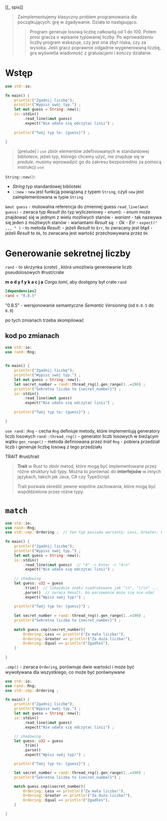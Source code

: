 
[[_ spis]]

> Zaimplementujemy klasyczny problem programowania dla początkujących: grę w zgadywanie. 
 Działa to następująco. 
>> Program generuje losową liczbę całkowitą od 1 do 100.
>> Potem prosi gracza o wpisanie typowanej liczby. 
>> Po wprowadzeniu liczby program wskazuje, czy jest ona zbyt niska, czy za wysoka. 
>> Jeśli gracz poprawnie odgadnie wygenerowaną liczbę, gra wyświetla wiadomość z gratulacjami i kończy działanie.

# Wstęp

```rust
use std::io;  
  
fn main() {  
    println!("Zgadnij liczbę");  
    println!("Wypisz swój typ.") ;  
    let mut guess = String::new();  
    io::stdin()  
        .read_line(&mut guess)  
        .expect("Nie udało się odczytać linii") ;  
  
    println!("Twój typ to: {guess}") ;  
  
}
```

>[prelude] i `use`
> zbiór elementów zdefiniowanych w standardowej bibliotece, 
> jeżeli typ, którego chcemy użyć, nie znajduje się w *predule*, musimy wprowadzić go do zakresu bezpośrednio za pomocą instrukcji `use`

`String::new()`:
- *String* typ standardowej biblioteki
- `::new` - `new` jest funkcją powiązaną z typem `String`, czyli `new` jest zaimplementowana w typie `String`

`&mut guess` - mutowalna referencja do zmiennej guess
`read_line(&mut guess)` - zwraca typ *Result* (to typ wyliczeniowy - *enum*):
	- *enum* może znajdować się w jednym z wielu możliwych stanów
	- *wariant* - tak nazwywa się jeden z możliwych stanów
	- wariantami *Result* są:
		- *Ok*
		- *Err*
	- `expect(" ,,, " )` - to metoda *Result*:
		- jeżeli *Result* to `Err`, to zwracany jest błąd
		- jeżeli *Result* to `Ok`, to zwracana jest wartość przechowywana przez `Ok`


# Generowanie sekretnej liczby

`rand` - to skrzynka (*crate*) , która umożliwia generowanie liczb pseudolosowych #rust/crate


**m o d y f y k a c j a**   *Cargo.toml*, aby dostępny był crate `rand`
```toml
[dependencies]  
rand = "0.8.5"
```
"0.8.5" - wersjonowanie semantyczne *Semantic Versioning* (od `0.8.5` do `0.9`)

po tych zmianach trzeba skompilować

## kod po zmianach
```rust
use std::io;  
use rand::Rng;  
  
  
fn main() {  
    println!("Zgadnij liczbę");  
    println!("Wypisz swój typ.") ;  
    let mut guess = String::new();  
    let secret_number = rand::thread_rng().gen_range(1..=100) ;  
    println!("Sekretna liczba to {secret_number}") ;  
    io::stdin()  
        .read_line(&mut guess)  
        .expect("Nie udało się odczytać linii") ;  
  
    println!("Twój typ to: {guess}") ;  
  
}
```


`use rand::Rng` - cecha `Rng` definiuje metody, które implementują generatory liczb losowych
`rand::thread_rng()` - generator liczb losowych w bieżącym wątku
`gen_range()` - metoda definiowana przez *trait* `Rng` - pobiera przedział liczb i generuje liczbę losową z tego przedziału

TRAIT #rust/trait
> **Trait** w Rust to zbiór metod, które mogą być implementowane przez różne struktury lub typy. 
> Można to porównać do **interfejsów** w innych językach, takich jak Java, C# czy TypeScript. 
> 
> Trait pozwala określić pewne wspólne zachowania, które mogą być współdzielone przez różne typy.



# `match`

```rust
use std::io;  
use rand::Rng;  
use std::cmp::Ordering ;  // ten typ posiada warianty: Less, Greater, Equal
  
fn main() {  
    println!("Zgadnij liczbę");  
    println!("Wypisz swój typ.") ;  
    let mut guess = String::new();  
    io::stdin()  
        .read_line(&mut guess)  // "4" -> Enter -> "4\n"
        .expect("Nie udało się odczytać linii") ;  
  
    // shadowing  
    let guess: u32 = guess  
        .trim()  // likwiduje znaki niedrukowane jak "\n", "\r\n" ...
        .parse()  // zwraca Result, bo parsowanie może się nie udać
        .expect("Wpisz swój typ!") ;  
  
    println!("Twój typ to: {guess}") ;  
  
    let secret_number = rand::thread_rng().gen_range(1..=100) ;  
    println!("Sekretna liczba to {secret_number}") ;  
  
    match guess.cmp(&secret_number){  
        Ordering::Less => println!("Za mała liczba!"),  
        Ordering::Greater => println!("Za duża liczba!"),  
        Ordering::Equal => println!("Zgadłeś"),  
    }  
  
}
```

`.cmp()` - zwraca `Ordering`, porównuje dwie wartości i może być wywoływana dla wszystkiego, co może być porównywane


```rust
use std::io;
use rand::Rng;
use std::cmp::Ordering ;

fn main() {
    println!("Zgadnij liczbę");
    println!("Wypisz swój typ.") ;
    let mut guess = String::new();
    io::stdin()
        .read_line(&mut guess)
        .expect("Nie udało się odczytać linii") ;

    // shadowing
    let guess: u32 = guess
        .trim()
        .parse()
        .expect("Wpisz swój typ!") ;

    println!("Twój typ to: {guess}") ;

    let secret_number = rand::thread_rng().gen_range(1..=100) ;
    println!("Sekretna liczba to {secret_number}") ;

    match guess.cmp(&secret_number){
        Ordering::Less => println!("Za mała liczba!"),
        Ordering::Greater => println!("Za duża liczba!"),
        Ordering::Equal => println!("Zgadłeś"),
    }

}
```







































